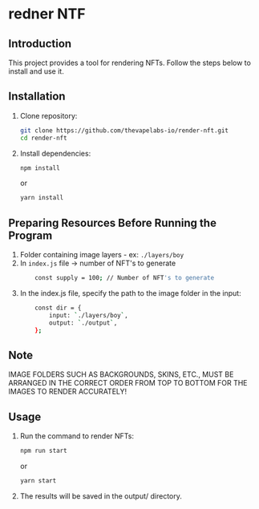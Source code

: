 
# redner NTF
## Introduction
This project provides a tool for rendering NFTs. Follow the steps below to install and use it.

## Installation
1. Clone repository:
    ```bash
    git clone https://github.com/thevapelabs-io/render-nft.git
    cd render-nft
    ```

2. Install dependencies:
    ```bash
    npm install
    ```
    or
    ```bash
    yarn install
    ```

## Preparing Resources Before Running the Program
1.  Folder containing image layers - ex: `./layers/boy`
2.  In `index.js` file -> number of NFT's to generate
    ```bash
        const supply = 100; // Number of NFT's to generate
    ```
3.  In the index.js file, specify the path to the image folder in the input:
    ```bash
        const dir = {
            input: `./layers/boy`,
            output: `./output`,
        };
    ```

## Note
IMAGE FOLDERS SUCH AS BACKGROUNDS, SKINS, ETC., MUST BE ARRANGED IN THE CORRECT ORDER FROM TOP TO BOTTOM FOR THE IMAGES TO RENDER ACCURATELY!


## Usage
1. Run the command to render NFTs:
    ```bash
    npm run start
    ```
    or
    ```bash
    yarn start
    ```

2. The results will be saved in the output/ directory.

